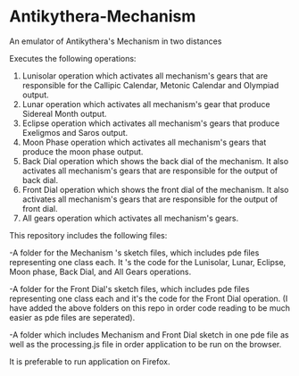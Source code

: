 Antikythera-Mechanism
=====================

An emulator of Antikythera's Mechanism in two distances

Executes the following operations:
1) Lunisolar operation which activates all mechanism's gears that are responsible for the Callipic Calendar, Metonic Calendar and Olympiad output.
2) Lunar operation which activates all mechanism's gear that produce Sidereal Month output.
3) Eclipse operation which activates all mechanism's gears that produce Exeligmos and Saros output.
4) Moon Phase operation which activates all mechanism's gears that produce the moon phase output.
5) Back Dial operation which shows the back dial of the mechanism. It also activates all mechanism's gears that are responsible for the output of back dial.
6) Front Dial operation which shows the front dial of the mechanism. It also activates all mechanism's gears that are responsible for the output of front dial.
7) All gears operation which activates all mechanism's gears. 

This repository includes the following files:
 
-A folder for the Mechanism 's sketch files, which includes pde files representing one class each. It 's the code for the Lunisolar, Lunar, Eclipse,
Moon phase, Back Dial, and All Gears operations.

-A folder for the Front Dial's sketch files, which includes pde files representing one class each and it's the code for the Front Dial operation.
(I have added the above folders on this repo in order code reading to be much easier as pde files are seperated).

-A folder which includes Mechanism and Front Dial sketch in one pde file as well as the processing.js file in order application to be run on the browser.


It is preferable to run application on Firefox. 
